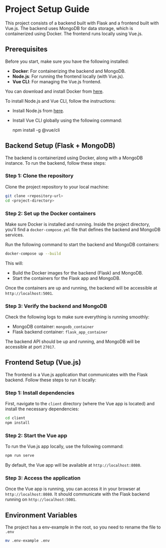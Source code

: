 # Project Setup Guide

This project consists of a backend built with Flask and a frontend built with Vue.js. The backend uses MongoDB for data storage, which is containerized using Docker. The frontend runs locally using Vue.js.

## Prerequisites

Before you start, make sure you have the following installed:

* **Docker**: For containerizing the backend and MongoDB.
* **Node.js**: For running the frontend locally (with Vue.js).
* **Vue CLI**: For managing the Vue.js frontend.

You can download and install Docker from [here](https://www.docker.com/get-started).

To install Node.js and Vue CLI, follow the instructions:

* Install Node.js from [here](https://nodejs.org/).
* Install Vue CLI globally using the following command:
  
  npm install -g @vue/cli

## Backend Setup (Flask + MongoDB)

The backend is containerized using Docker, along with a MongoDB instance. To run the backend, follow these steps:

### Step 1: Clone the repository

Clone the project repository to your local machine:

```bash
git clone <repository-url>
cd <project-directory>
```

### Step 2: Set up the Docker containers

Make sure Docker is installed and running. Inside the project directory, you'll find a `docker-compose.yml` file that defines the backend and MongoDB services.

Run the following command to start the backend and MongoDB containers:

```bash
docker-compose up --build
```

This will:

* Build the Docker images for the backend (Flask) and MongoDB.
* Start the containers for the Flask app and MongoDB.

Once the containers are up and running, the backend will be accessible at `http://localhost:5001`.

### Step 3: Verify the backend and MongoDB

Check the following logs to make sure everything is running smoothly:

* MongoDB container: `mongodb_container`
* Flask backend container: `flask_app_container`

The backend API should be up and running, and MongoDB will be accessible at port `27017`.

## Frontend Setup (Vue.js)

The frontend is a Vue.js application that communicates with the Flask backend. Follow these steps to run it locally:

### Step 1: Install dependencies

First, navigate to the `client` directory (where the Vue app is located) and install the necessary dependencies:

```bash
cd client
npm install
```

### Step 2: Start the Vue app

To run the Vue.js app locally, use the following command:

```bash
npm run serve
```

By default, the Vue app will be available at `http://localhost:8080`.

### Step 3: Access the application

Once the Vue app is running, you can access it in your browser at `http://localhost:8080`. It should communicate with the Flask backend running on `http://localhost:5001`.

## Environment Variables

The project has a env-example in the root, so you need to rename the file to `.env`

```bash
mv .env-example .env
```

